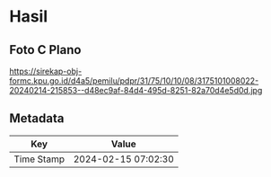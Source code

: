 # Hasil

## Foto C Plano

https://sirekap-obj-formc.kpu.go.id/d4a5/pemilu/pdpr/31/75/10/10/08/3175101008022-20240214-215853--d48ec9af-84d4-495d-8251-82a70d4e5d0d.jpg


## Metadata

| Key        | Value               |
| ---------- | ------------------- |
| Time Stamp | 2024-02-15 07:02:30 |



